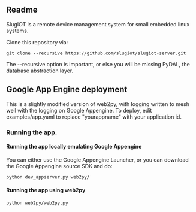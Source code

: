 ## Readme

SlugIOT is a remote device management system for small embedded linux systems.

Clone this repository via: 

    git clone --recursive https://github.com/slugiot/slugiot-server.git

The --recursive option is important, or else you will be missing PyDAL, the database abstraction layer. 

## Google App Engine deployment

This is a slightly modified version of web2py, with logging written to mesh well with the logging on Google Appengine.
To deploy, edit examples/app.yaml to replace "yourappname" with your application id. 

### Running the app.

#### Running the app locally emulating Google Appengine

You can either use the Google Appengine Launcher, or you can download the Google Appengine source SDK and do:

    python dev_appserver.py web2py/
    
#### Running the app using web2py

    python web2py/web2py.py

